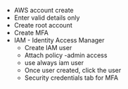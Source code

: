  -  AWS account create
 - Enter valid details only
 - Create root account
 - Create MFA
 - IAM  - Identity Access Manager
	 - Create IAM user
	 - Attach policy -admin access
	 - use always iam user 
	 - Once user created, click the user 
	 - Security credentials tab for MFA 

<!--stackedit_data:
eyJoaXN0b3J5IjpbMTgxNTk5Mjc3MSwtMTgyNDU2OTI3Myw4OT
QwNzA5ODBdfQ==
-->